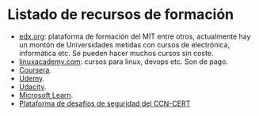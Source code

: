# Listado de recursos de formación

* [edx.org](https://www.edx.org/): plataforma de formación del MIT entre otros, actualmente hay un montón de Universidades metidas con cursos de electrónica, informática etc. Se pueden hacer muchos cursos sin coste.
* [linuxacademy.com](https://linuxacademy.com/): cursos para linux, devops etc. Son de pago.
* [Coursera](https://www.coursera.org/).
* [Udemy](https://www.udemy.com/).
* [Udacity](https://eu.udacity.com/).
* [Microsoft Learn](https://docs.microsoft.com/en-us/learn/).
* [Plataforma de desafíos de seguridad del CCN-CERT](https://atenea.ccn-cert.cni.es/home)
